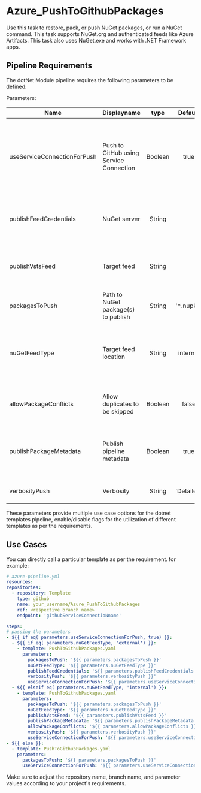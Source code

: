 # Azure_PushToGithubPackages
Use this task to restore, pack, or push NuGet packages, or run a NuGet command. This task supports NuGet.org and authenticated feeds like Azure Artifacts. This task also uses NuGet.exe and works with .NET Framework apps.

## Pipeline Requirements

The dotNet Module pipeline requires the following parameters to be defined:

Parameters:

| Name  | Displayname | type | Default | Values | Opional/Required | Comments |
| ------------- | ------------- | :-------------: | :-------------: | :-------------: | :-------------: | ------------- |
| useServiceConnectionForPush | Push to GitHub using Service Connection | Boolean | true | true / false | Required | Use when 1)useServiceConnectionForPush = true && nuGetFeedType = external then Push packages to Github Nuget feed using Service Connection   2) useServiceConnectionForPush = true && nuGetFeedType = internal then Push packages to Target feed |
| publishFeedCredentials | NuGet server | String | |  | Required | Required when command = push && nuGetFeedType = external Specifies the NuGet service connection that contains the external NuGet server’s credentials |
| publishVstsFeed | Target feed | String | | | Required | Required when command = push && nuGetFeedType = internal. Specifies a feed hosted in this account. You must have Azure Artifacts installed and licensed to select a feed here. |
| packagesToPush | Path to NuGet package(s) to publish | String | '*.nupkg' |  | Required | Specifies the pattern to match or path to nupkg files to be uploaded. Multiple patterns can be separated by a semicolon |
| nuGetFeedType | Target feed location | String | internal |  | Required | Allowed values: internal (This organization/collection), external (External NuGet server (including other accounts/collections)). Specifies whether the target feed is an internal feed/collection or an external NuGet server |
| allowPackageConflicts | Allow duplicates to be skipped | Boolean | false | true / false | Optional | Use when command = push && nuGetFeedType = internal. Reports task success even if some of your packages are rejected with 409 Conflict errors. |
| publishPackageMetadata | Publish pipeline metadata | Boolean | true | true / false | Optional | Use when command = push && nuGetFeedType = internal && command = push. Changes the version number of the subset of changed packages within a set of continually published packages. |
| verbosityPush | Verbosity | String | 'Detailed' | Quiet, Normal, Detailed | Optional | Specifies the amount of detail displayed in the output |

These parameters provide multiple use case options for the dotnet templates pipeline, enable/disable flags for the utilization of different templates as per the requirements.


## Use Cases

You can directly call a particular template as per the requirement. for example: 

  ```yaml
  # azure-pipeline.yml
  resources:
  repositories:
    - repository: Template
      type: github
      name: your_username/Azure_PushToGithubPackages
      ref: <respective branch name>
      endpoint: 'githubServiceConnectioNname'

  steps:
  # passing the parameters
  - ${{ if eq( parameters.useServiceConnectionForPush, true) }}:
    - ${{ if eq( parameters.nuGetFeedType, 'external') }}:
      - template: PushToGithubPackages.yaml
        parameters:
          packagesToPush: '${{ parameters.packagesToPush }}'
          nuGetFeedType: '${{ parameters.nuGetFeedType }}'
          publishFeedCredentials: '${{ parameters.publishFeedCredentials }}'
          verbosityPush: '${{ parameters.verbosityPush }}'
          useServiceConnectionForPush: '${{ parameters.useServiceConnectionForPush }}'
    - ${{ elseif eq( parameters.nuGetFeedType, 'internal') }}:
      - template: PushToGithubPackages.yaml
        parameters:
          packagesToPush: '${{ parameters.packagesToPush }}'
          nuGetFeedType: '${{ parameters.nuGetFeedType }}'
          publishVstsFeed: '${{ parameters.publishVstsFeed }}'
          publishPackageMetadata: '${{ parameters.publishPackageMetadata }}'
          allowPackageConflicts: '${{ parameters.allowPackageConflicts }}'
          verbosityPush: '${{ parameters.verbosityPush }}' 
          useServiceConnectionForPush: '${{ parameters.useServiceConnectionForPush }}'
  - ${{ else }}:
    - template: PushToGithubPackages.yaml
      parameters:
        packagesToPush: '${{ parameters.packagesToPush }}'
        useServiceConnectionForPush: '${{ parameters.useServiceConnectionForPush }}'                  

  ```
Make sure to adjust the repository name, branch name, and parameter values according to your project's requirements.
